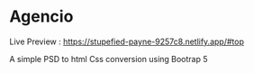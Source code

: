 # Agencio

Live Preview : https://stupefied-payne-9257c8.netlify.app/#top

A simple PSD to html Css conversion using Bootrap 5
